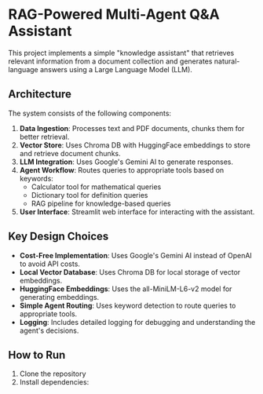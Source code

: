 # RAG-Powered Multi-Agent Q&A Assistant

This project implements a simple "knowledge assistant" that retrieves relevant information from a document collection and generates natural-language answers using a Large Language Model (LLM).

## Architecture

The system consists of the following components:

1. **Data Ingestion**: Processes text and PDF documents, chunks them for better retrieval.
2. **Vector Store**: Uses Chroma DB with HuggingFace embeddings to store and retrieve document chunks.
3. **LLM Integration**: Uses Google's Gemini AI to generate responses.
4. **Agent Workflow**: Routes queries to appropriate tools based on keywords:
   - Calculator tool for mathematical queries
   - Dictionary tool for definition queries
   - RAG pipeline for knowledge-based queries
5. **User Interface**: Streamlit web interface for interacting with the assistant.

## Key Design Choices

- **Cost-Free Implementation**: Uses Google's Gemini AI instead of OpenAI to avoid API costs.
- **Local Vector Database**: Uses Chroma DB for local storage of vector embeddings.
- **HuggingFace Embeddings**: Uses the all-MiniLM-L6-v2 model for generating embeddings.
- **Simple Agent Routing**: Uses keyword detection to route queries to appropriate tools.
- **Logging**: Includes detailed logging for debugging and understanding the agent's decisions.

## How to Run

1. Clone the repository
2. Install dependencies:
